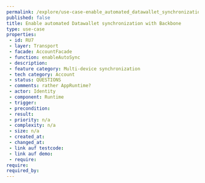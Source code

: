 ```yaml
---
permalink: /explore/use-case-enable_automated_datawallet_synchronization_with_backbone
published: false
title: Enable automated Datawallet synchronization with Backbone
type: use-case
properties:
 - id: RU7
 - layer: Transport
 - facade: AccountFacade
 - function: enableAutoSync
 - description: 
 - feature category: Multi-device synchronization
 - tech category: Account
 - status: QUESTIONS
 - comments: rather AppRuntime?
 - actor: Identity
 - component: Runtime
 - trigger: 
 - precondition: 
 - result: 
 - priority: n/a
 - complexity: n/a
 - size: n/a
 - created_at: 
 - changed_at: 
 - link auf testcode: 
 - link auf demo: 
 - require: 
require:
required_by:
---
```

